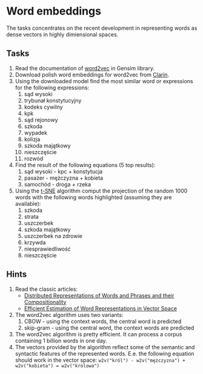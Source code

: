 # Word embeddings

The tasks concentrates on the recent development in representing words as dense vectors in highly dimiensional spaces.

## Tasks

1. Read the documentation of [word2vec](https://radimrehurek.com/gensim/models/word2vec.html) in Gensim library.
1. Download polish word embeddings for word2vec from [Clarin](https://clarin-pl.eu/dspace/handle/11321/327).
1. Using the downloaded model find the most similar word or expressions for the following expressions:
   1. sąd wysoki
   1. trybunał konstytucyjny
   1. kodeks cywilny
   1. kpk
   1. sąd rejonowy
   1. szkoda
   1. wypadek
   1. kolizja
   1. szkoda majątkowy
   1. nieszczęście
   1. rozwód
1. Find the result of the following equations (5 top results):
   1. sąd wysoki - kpc + konstytucja
   1. pasażer - mężczyzna + kobieta
   1. samochód - droga + rzeka
1. Using the [t-SNE](http://scikit-learn.org/stable/modules/generated/sklearn.manifold.TSNE.html) 
   algorithm comput the projection of the random 1000 words with the following words highlighted
   (assuming they are available):
   1. szkoda
   1. strata
   1. uszczerbek
   1. szkoda majątkowy
   1. uszczerbek na zdrowie
   1. krzywda
   1. niesprawiedliwość
   1. nieszczęście

## Hints

1. Read the classic articles:
   * [Distributed Representations of Words and Phrases and their Compositionality](http://papers.nips.cc/paper/5021-distributed-representations-of-words-andphrases)
   * [Efficient Estimation of Word Representations in Vector Space](https://arxiv.org/abs/1301.3781)
1. The word2vec algorithm uses two variants:
   1. CBOW - using the context words, the central word is predicted
   1. skip-gram - using the central word, the context words are predicted
1. The word2vec algorithm is pretty efficient. It can process a corpus containing 1 billion words in one day.
1. The vectors provided by the algorithm reflect some of the semantic and syntactic features of the represented
   words. E.e. the following equation should work in the vector space:
   `w2v("król") - w2v("mężczyzna") + w2v("kobieta") = w2v("królowa")`
